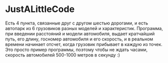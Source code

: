 # JustALittleCode
Есть 4 пункта, связанные друг с другом шестью дорогами, 
и есть автопарк из 6 грузовиков разных моделей и характеристик.
Программа, при введении расстояний и модели автомобиля, 
выдает кратчайший путь, его длину, госномер автомобиля и его скорость,
и в реальном времени начинает отсчет, когда грузовик прибывает в каждую из точек.
Это просто пример программы, поэтому чтобы не ждать часами,
скорость автомобилей 500-1000 метров в секунду :)
